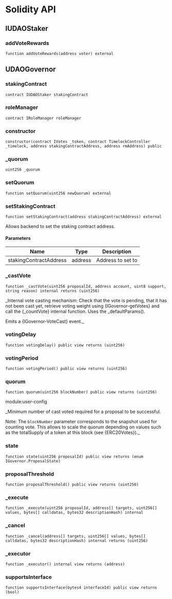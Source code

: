 # Solidity API

## IUDAOStaker

### addVoteRewards

```solidity
function addVoteRewards(address voter) external
```

## UDAOGovernor

### stakingContract

```solidity
contract IUDAOStaker stakingContract
```

### roleManager

```solidity
contract IRoleManager roleManager
```

### constructor

```solidity
constructor(contract IVotes _token, contract TimelockController _timelock, address stakingContractAddress, address rmAddress) public
```

### _quorum

```solidity
uint256 _quorum
```

### setQuorum

```solidity
function setQuorum(uint256 newQuorum) external
```

### setStakingContract

```solidity
function setStakingContract(address stakingContractAddress) external
```

Allows backend to set the staking contract address.

#### Parameters

| Name | Type | Description |
| ---- | ---- | ----------- |
| stakingContractAddress | address | Address to set to |

### _castVote

```solidity
function _castVote(uint256 proposalId, address account, uint8 support, string reason) internal returns (uint256)
```

_Internal vote casting mechanism: Check that the vote is pending, that it has not been cast yet, retrieve
voting weight using {IGovernor-getVotes} and call the {_countVote} internal function. Uses the _defaultParams().

Emits a {IGovernor-VoteCast} event._

### votingDelay

```solidity
function votingDelay() public view returns (uint256)
```

### votingPeriod

```solidity
function votingPeriod() public view returns (uint256)
```

### quorum

```solidity
function quorum(uint256 blockNumber) public view returns (uint256)
```

module:user-config

_Minimum number of cast voted required for a proposal to be successful.

Note: The `blockNumber` parameter corresponds to the snapshot used for counting vote. This allows to scale the
quorum depending on values such as the totalSupply of a token at this block (see {ERC20Votes})._

### state

```solidity
function state(uint256 proposalId) public view returns (enum IGovernor.ProposalState)
```

### proposalThreshold

```solidity
function proposalThreshold() public view returns (uint256)
```

### _execute

```solidity
function _execute(uint256 proposalId, address[] targets, uint256[] values, bytes[] calldatas, bytes32 descriptionHash) internal
```

### _cancel

```solidity
function _cancel(address[] targets, uint256[] values, bytes[] calldatas, bytes32 descriptionHash) internal returns (uint256)
```

### _executor

```solidity
function _executor() internal view returns (address)
```

### supportsInterface

```solidity
function supportsInterface(bytes4 interfaceId) public view returns (bool)
```

